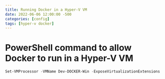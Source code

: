 ```yaml
---
title: Running Docker in a Hyper-V VM
date: 2022-06-06 12:00:00 -500
categories: [config]
tags: [hyper-v docker]
---
```


# PowerShell command to allow Docker to run in a Hyper-V VM


```powershell
Set-VMProcessor -VMName Dev-DOCKER-Win -ExposeVirtualizationExtensions $true
```
